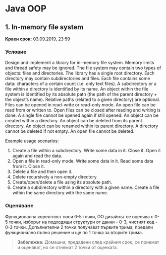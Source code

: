 # Java OOP

## 1. In-memory file system

**Краен срок:** 03.09.2019, 23:59

### Условие

Design and implement a library for in-memory file system.
Memory limits and thread safety may be ignored.
The file system may contain two types of objects: files and directories.
The library has a single root directory.
Each directory may contain subdirectories and files.
Each file contains some data: characters of a certain count (i.e. only text files).
A subdirectory or a file within a directory is identified by its name.
An object within the file system is identified by its absolute path (the path of the parent directory + the object’s name). Relative paths (related to a given directory) are optional.
Files can be opened in read-write or read-only mode. An open file can be read from or written to. Open files can be closed after reading and writing is done. A single file cannot be opened again if still opened.
An object can be created within a directory. An object can be deleted from its parent directory. An object can be renamed within its parent directory. A directory cannot be deleted if not empty. An open file cannot be deleted.

Example usage scenarios:
1. Create a file within a subdirectory. Write some data in it. Close it. Open it again and read the data.
2. Open a file in read-only mode. Write some data in it. Read some data from it. Close it.
3. Delete a file and then open it.
4. Delete recursively a non-empty directory.
5. Create/open/delete a file using its absolute path.
6. Create a subdirectory within a directory with a given name. Create a file within the same directory with the same name.

### Оценяване

Функционална коректност носи 0-5 точки, ОО дизайнът се оценява с 0-5 точки, изборът на подходящи структури от данни - 0-3, чистият код - 0-3 точки. Допълнителни 2 точки получават първите трима, предали функционално пълно решение и ще по 1 точка за вторите трима.

> **Забележка:** Домашни, предадени след крайния срок, се приемат и оценяват, но се отнемат 2 точки от оценката.
